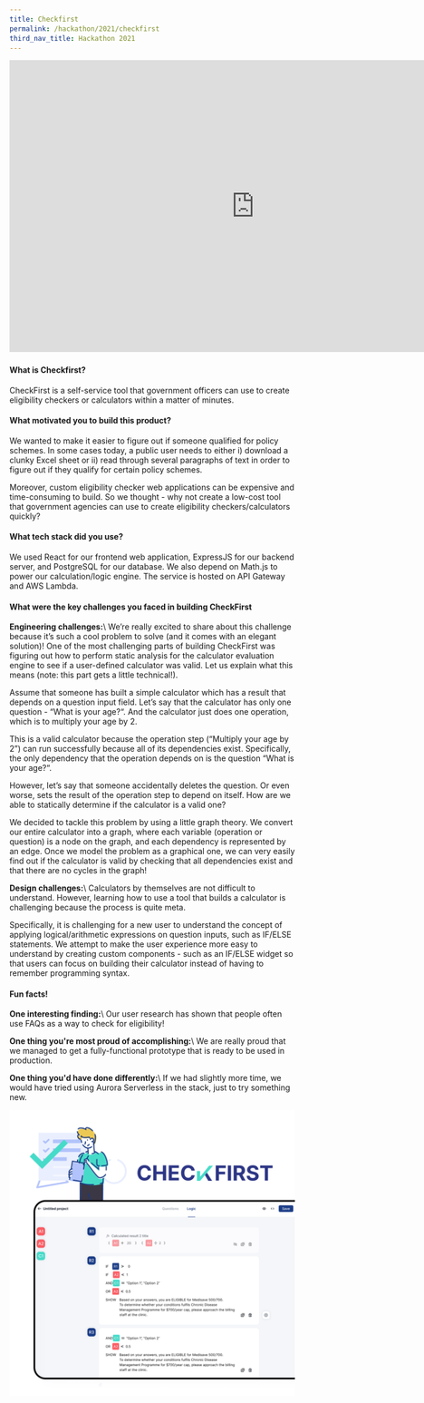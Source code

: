 ```yaml
---
title: Checkfirst
permalink: /hackathon/2021/checkfirst
third_nav_title: Hackathon 2021
---
```


<iframe src="https://docs.google.com/presentation/d/e/2PACX-1vRUyZW4JXP-BCw6D9PUfWaLC9nto1RtGJbovjZ_nkV-ZZEdBGn3IGoWY3LksKAQOKg0DDk7f9_IQBYI/embed?start=false&loop=false&delayms=3000" frameborder="0" width="864" height="515" allowfullscreen="true" mozallowfullscreen="true" webkitallowfullscreen="true"></iframe>

#### What is Checkfirst?
CheckFirst is a self-service tool that government officers can use to create eligibility checkers or calculators within a matter of minutes.

#### What motivated you to build this product?
We wanted to make it easier to figure out if someone qualified for policy schemes. In some cases today, a public user needs to either i) download a clunky Excel sheet or ii) read through several paragraphs of text in order to figure out if they qualify for certain policy schemes.

Moreover, custom eligibility checker web applications can be expensive and time-consuming to build. So we thought - why not create a low-cost tool that government agencies can use to create eligibility checkers/calculators quickly?

#### What tech stack did you use?

We used React for our frontend web application, ExpressJS for our backend server, and PostgreSQL for our database. We also depend on Math.js to power our calculation/logic engine. The service is hosted on API Gateway and AWS Lambda.

#### What were the key challenges you faced in building CheckFirst 

**Engineering challenges:**\\
We’re really excited to share about this challenge because it’s such a cool problem to solve (and it comes with an elegant solution)!
One of the most challenging parts of building CheckFirst was figuring out how to perform static analysis for the calculator evaluation engine to see if a user-defined calculator was valid. Let us explain what this means (note: this part gets a little technical!).

Assume that someone has built a simple calculator which has a result that depends on a question input field. Let’s say that the calculator has only one question - “What is your age?“. And the calculator just does one operation, which is to multiply your age by 2.

This is a valid calculator because the operation step (“Multiply your age by 2”) can run successfully because all of its dependencies exist. Specifically, the only dependency that the operation depends on is the question “What is your age?“.

However, let’s say that someone accidentally deletes the question. Or even worse, sets the result of the operation step to depend on itself. How are we able to statically determine if the calculator is a valid one?

We decided to tackle this problem by using a little graph theory. We convert our entire calculator into a graph, where each variable (operation or question) is a node on the graph, and each dependency is represented by an edge. Once we model the problem as a graphical one, we can very easily find out if the calculator is valid by checking that all dependencies exist and that there are no cycles in the graph!

**Design challenges:**\\
Calculators by themselves are not difficult to understand. However, learning how to use a tool that builds a calculator is challenging because the process is quite meta.

Specifically, it is challenging for a new user to understand the concept of applying logical/arithmetic expressions on question inputs, such as IF/ELSE statements. We attempt to make the user experience more easy to understand by creating custom components - such as an IF/ELSE widget so that users can focus on building their calculator instead of having to remember programming syntax.

#### Fun facts!
**One interesting finding:**\\
Our user research has shown that people often use FAQs as a way to check for eligibility!

**One thing you're most proud of accomplishing:**\\
We are really proud that we managed to get a fully-functional prototype that is ready to be used in production.

**One thing you'd have done differently:**\\
If we had slightly more time, we would have tried using Aurora Serverless in the stack, just to try something new.

![](/images/Checkfirst_snapshot.png)